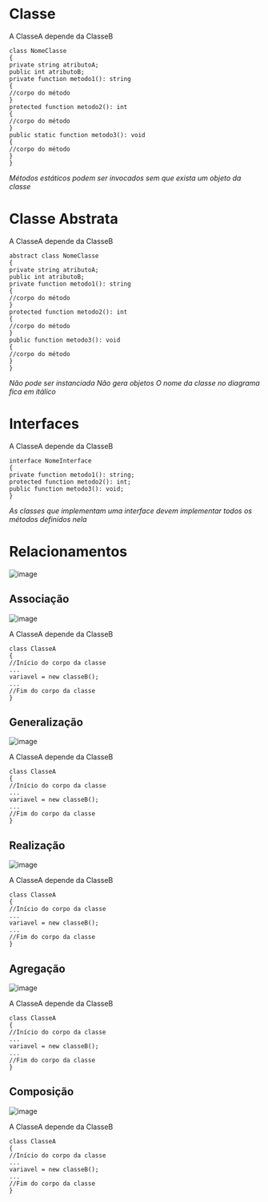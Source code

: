 # Classe

A ClasseA depende da ClasseB

```TS
class NomeClasse
{
private string atributoA;
public int atributoB;
private function metodo1(): string
{
//corpo do método
}
protected function metodo2(): int
{
//corpo do método
}
public static function metodo3(): void
{
//corpo do método
}
}
```
*Métodos estáticos podem ser invocados sem que exista um objeto da classe*

# Classe Abstrata

A ClasseA depende da ClasseB

```TS
abstract class NomeClasse
{
private string atributoA;
public int atributoB;
private function metodo1(): string
{
//corpo do método
}
protected function metodo2(): int
{
//corpo do método
}
public function metodo3(): void
{
//corpo do método
}
}

```

*Não pode ser instanciada*
*Não gera objetos*
*O nome da classe no diagrama fica em itálico*

# Interfaces

A ClasseA depende da ClasseB

```TS
interface NomeInterface
{
private function metodo1(): string;
protected function metodo2(): int;
public function metodo3(): void;
}
```

*As classes que implementam uma interface devem implementar todos os métodos definidos nela*

# Relacionamentos

![image](https://user-images.githubusercontent.com/10155481/172225916-43a2deb3-7cd6-4925-b07c-0a2efb21e997.png)

## Associação
![image](https://user-images.githubusercontent.com/10155481/172227803-795441a2-e0be-4cef-9511-66d7587ca5f4.png)

A ClasseA depende da ClasseB

```TS
class ClasseA
{
//Início do corpo da classe
...
variavel = new classeB();
...
//Fim do corpo da classe
}
```

## Generalização
![image](https://user-images.githubusercontent.com/10155481/172227860-9b4efbd3-d6b3-4285-bdbe-2c1df5fcf893.png)

A ClasseA depende da ClasseB

```TS
class ClasseA
{
//Início do corpo da classe
...
variavel = new classeB();
...
//Fim do corpo da classe
}
```

## Realização
![image](https://user-images.githubusercontent.com/10155481/172227885-65012b4c-acb4-4b2f-a8c2-fd8c36df9d50.png)

A ClasseA depende da ClasseB

```TS
class ClasseA
{
//Início do corpo da classe
...
variavel = new classeB();
...
//Fim do corpo da classe
}
```

## Agregação
![image](https://user-images.githubusercontent.com/10155481/172227936-8e532a3b-918b-4f38-b2db-fef0f677928f.png)

A ClasseA depende da ClasseB

```TS
class ClasseA
{
//Início do corpo da classe
...
variavel = new classeB();
...
//Fim do corpo da classe
}
```

## Composição
![image](https://user-images.githubusercontent.com/10155481/172227969-9c898b2e-ae4f-4e47-8cc7-13d8b4848873.png)

A ClasseA depende da ClasseB

```TS
class ClasseA
{
//Início do corpo da classe
...
variavel = new classeB();
...
//Fim do corpo da classe
}
```
